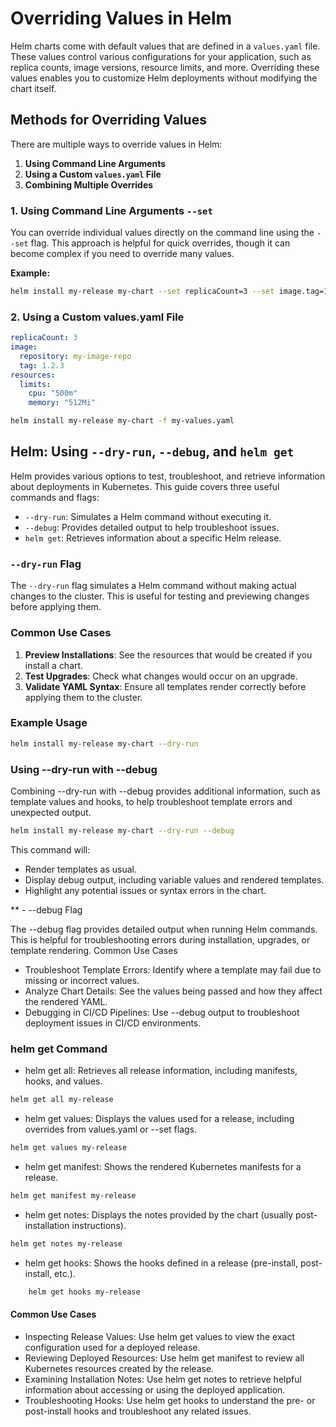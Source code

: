 


# Overriding Values in Helm

Helm charts come with default values that are defined in a `values.yaml` file. These values control various configurations for your application, such as replica counts, image versions, resource limits, and more. Overriding these values enables you to customize Helm deployments without modifying the chart itself.

## Methods for Overriding Values

There are multiple ways to override values in Helm:

1. **Using Command Line Arguments**
2. **Using a Custom `values.yaml` File**
3. **Combining Multiple Overrides**

### 1. Using Command Line Arguments ```--set```


You can override individual values directly on the command line using the `--set` flag. This approach is helpful for quick overrides, though it can become complex if you need to override many values.

**Example:**

```bash
helm install my-release my-chart --set replicaCount=3 --set image.tag=1.2.3
```

### 2. Using a Custom values.yaml File
```yaml
replicaCount: 3
image:
  repository: my-image-repo
  tag: 1.2.3
resources:
  limits:
    cpu: "500m"
    memory: "512Mi"
```
```bash
helm install my-release my-chart -f my-values.yaml
```

## Helm: Using `--dry-run`, `--debug`, and `helm get`

Helm provides various options to test, troubleshoot, and retrieve information about deployments in Kubernetes. This guide covers three useful commands and flags:
- `--dry-run`: Simulates a Helm command without executing it.
- `--debug`: Provides detailed output to help troubleshoot issues.
- `helm get`: Retrieves information about a specific Helm release.

### `--dry-run` Flag

The `--dry-run` flag simulates a Helm command without making actual changes to the cluster. This is useful for testing and previewing changes before applying them.

### Common Use Cases

1. **Preview Installations**: See the resources that would be created if you install a chart.
2. **Test Upgrades**: Check what changes would occur on an upgrade.
3. **Validate YAML Syntax**: Ensure all templates render correctly before applying them to the cluster.

### Example Usage

```bash
helm install my-release my-chart --dry-run
```
### Using --dry-run with --debug

Combining --dry-run with --debug provides additional information, such as template values and hooks, to help troubleshoot template errors and unexpected output.
```bash
helm install my-release my-chart --dry-run --debug
```
This command will:

- Render templates as usual.
- Display debug output, including variable values and rendered templates.
- Highlight any potential issues or syntax errors in the chart.


** - --debug Flag

The --debug flag provides detailed output when running Helm commands. This is helpful for troubleshooting errors during installation, upgrades, or template rendering.
Common Use Cases

- Troubleshoot Template Errors: Identify where a template may fail due to missing or incorrect values.
- Analyze Chart Details: See the values being passed and how they affect the rendered YAML.
- Debugging in CI/CD Pipelines: Use --debug output to troubleshoot deployment issues in CI/CD environments.


### helm get Command


- helm get all: Retrieves all release information, including manifests, hooks, and values.

```bash
helm get all my-release
```
- helm get values: Displays the values used for a release, including overrides from values.yaml or --set flags.
```bash
helm get values my-release
```
- helm get manifest: Shows the rendered Kubernetes manifests for a release.
```bash
helm get manifest my-release
```
- helm get notes: Displays the notes provided by the chart (usually post-installation instructions).
```bash
helm get notes my-release
```
- helm get hooks: Shows the hooks defined in a release (pre-install, post-install, etc.).
```bash
    helm get hooks my-release
```
#### Common Use Cases

- Inspecting Release Values: Use helm get values to view the exact configuration used for a deployed release.
- Reviewing Deployed Resources: Use helm get manifest to review all Kubernetes resources created by the release.
- Examining Installation Notes: Use helm get notes to retrieve helpful information about accessing or using the deployed application.
- Troubleshooting Hooks: Use helm get hooks to understand the pre- or post-install hooks and troubleshoot any related issues.